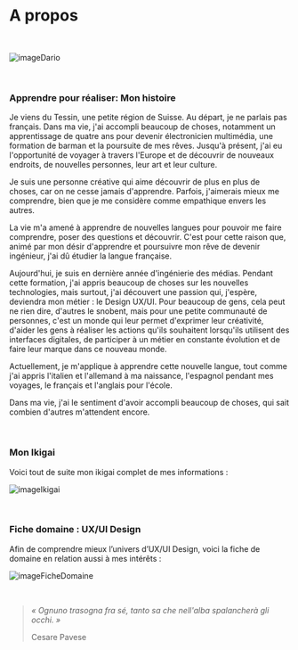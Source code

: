 # A propos

&nbsp;

![imageDario](/images/photoPropos.png "Dario")

&nbsp;

### Apprendre pour réaliser: Mon histoire

Je viens du Tessin, une petite région de Suisse. Au départ, je ne parlais pas français. Dans ma vie, j'ai accompli beaucoup de choses, notamment un apprentissage de quatre ans pour devenir électronicien multimédia, une formation de barman et la poursuite de mes rêves. Jusqu'à présent, j'ai eu l'opportunité de voyager à travers l'Europe et de découvrir de nouveaux endroits, de nouvelles personnes, leur art et leur culture.

Je suis une personne créative qui aime découvrir de plus en plus de choses, car on ne cesse jamais d'apprendre. Parfois, j'aimerais mieux me comprendre, bien que je me considère comme empathique envers les autres.

La vie m'a amené à apprendre de nouvelles langues pour pouvoir me faire comprendre, poser des questions et découvrir. C'est pour cette raison que, animé par mon désir d'apprendre et poursuivre mon rêve de devenir ingénieur, j'ai dû étudier la langue française.

Aujourd'hui, je suis en dernière année d'ingénierie des médias. Pendant cette formation, j'ai appris beaucoup de choses sur les nouvelles technologies, mais surtout, j'ai découvert une passion qui, j'espère, deviendra mon métier : le Design UX/UI. Pour beaucoup de gens, cela peut ne rien dire, d'autres le snobent, mais pour une petite communauté de personnes, c'est un monde qui leur permet d'exprimer leur créativité, d'aider les gens à réaliser les actions qu'ils souhaitent lorsqu'ils utilisent des interfaces digitales, de participer à un métier en constante évolution et de faire leur marque dans ce nouveau monde.

Actuellement, je m'applique à apprendre cette nouvelle langue, tout comme j'ai appris l'italien et l'allemand à ma naissance, l'espagnol pendant mes voyages, le français et l'anglais pour l'école. 

Dans ma vie, j'ai le sentiment d'avoir accompli beaucoup de choses, qui sait combien d'autres m'attendent encore.

&nbsp;

### Mon Ikigai

Voici tout de suite mon ikigai complet de mes informations : 

![imageIkigai](/labVeilleTech/images/ikigaiRempli.png "Ikigai")

&nbsp;

### Fiche domaine : UX/UI Design 

Afin de comprendre mieux l’univers d’UX/UI Design, voici la fiche de domaine en relation aussi à mes intérêts :

![imageFicheDomaine](/labVeilleTech/images/ficheDomaineRempli.png "Fiche Domaine")

&nbsp;

> 
> *« Ognuno trasogna fra sé,*
> *tanto sa che nell'alba spalancherà gli occhi. »* 
> 
> Cesare Pavese
> 

&nbsp;